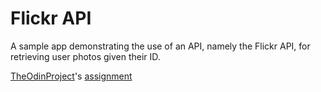 # Flickr API

A sample app demonstrating the use of an API, 
namely the Flickr API,
for retrieving user photos given their ID.

[TheOdinProject](http://www.theodinproject.com/)'s [assignment](http://www.theodinproject.com/courses/ruby-on-rails/lessons/apis?ref=lnav)